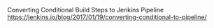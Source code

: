 

Converting Conditional Build Steps to Jenkins Pipeline 
https://jenkins.io/blog/2017/01/19/converting-conditional-to-pipeline/